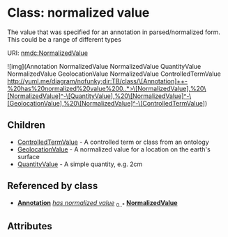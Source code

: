 
# Class: normalized value


The value that was specified for an annotation in parsed/normalized form. This could be a range of different types

URI: [nmdc:NormalizedValue](https://microbiomedata/meta/NormalizedValue)

![img](Annotation
NormalizedValue
NormalizedValue
QuantityValue
NormalizedValue
GeolocationValue
NormalizedValue
ControlledTermValue
http://yuml.me/diagram/nofunky;dir:TB/class/\[Annotation]++-%20has%20normalized%20value%200..*>\[NormalizedValue],%20\[NormalizedValue]^-\[QuantityValue],%20\[NormalizedValue]^-\[GeolocationValue],%20\[NormalizedValue]^-\[ControlledTermValue])

## Children

 * [ControlledTermValue](ControlledTermValue.md) - A controlled term or class from an ontology
 * [GeolocationValue](GeolocationValue.md) - A normalized value for a location on the earth's surface
 * [QuantityValue](QuantityValue.md) - A simple quantity, e.g. 2cm

## Referenced by class

 *  **[Annotation](Annotation.md)** *[has normalized value](has_normalized_value.md)*  <sub>0..*</sub>  **[NormalizedValue](NormalizedValue.md)**

## Attributes

